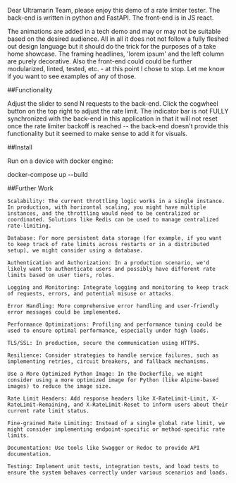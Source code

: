 Dear Ultramarin Team,
please enjoy this demo of a rate limiter tester. The back-end is written in python and FastAPI. The front-end is in JS react. 

The animations are added in a tech demo and may or may not be suitable based on the desired audience. All in all it does not not follow a fully fleshed out design language but it should do the trick for the purposes of a take home showcase.
The framing headlines, 'lorem ipsum' and the left column are purely decorative. Also the front-end could could be further modularized, linted, tested, etc. - at this point I chose to stop. Let me know if you want to see examples of any of those.

##Functionality

Adjust the slider to send N requests to the back-end. Click the cogwheel button on the top right to adjust the rate limit.
The indicator bar is not FULLY synchronized with the back-end in this application in that it will not reset once the rate limiter backoff is reached -- the back-end doesn't provide this functionality but it seemed to make sense to add it for visuals.


##Install

Run on a device with docker engine:

docker-compose up --build


##Further Work

    Scalability: The current throttling logic works in a single instance. In production, with horizontal scaling, you might have multiple instances, and the throttling would need to be centralized or coordinated. Solutions like Redis can be used to manage centralized rate-limiting.

    Database: For more persistent data storage (for example, if you want to keep track of rate limits across restarts or in a distributed setup), we might consider using a database.

    Authentication and Authorization: In a production scenario, we'd likely want to authenticate users and possibly have different rate limits based on user tiers, roles.

    Logging and Monitoring: Integrate logging and monitoring to keep track of requests, errors, and potential misuse or attacks.

    Error Handling: More comprehensive error handling and user-friendly error messages could be implemented.

    Performance Optimizations: Profiling and performance tuning could be used to ensure optimal performance, especially under high loads.

    TLS/SSL: In production, secure the communication using HTTPS.

    Resilience: Consider strategies to handle service failures, such as implementing retries, circuit breakers, and fallback mechanisms.

    Use a More Optimized Python Image: In the Dockerfile, we might consider using a more optimized image for Python (like Alpine-based images) to reduce the image size.

    Rate Limit Headers: Add response headers like X-RateLimit-Limit, X-RateLimit-Remaining, and X-RateLimit-Reset to inform users about their current rate limit status.

    Fine-grained Rate Limiting: Instead of a single global rate limit, we might consider implementing endpoint-specific or method-specific rate limits.

    Documentation: Use tools like Swagger or Redoc to provide API documentation.

    Testing: Implement unit tests, integration tests, and load tests to ensure the system behaves correctly under various scenarios and loads.